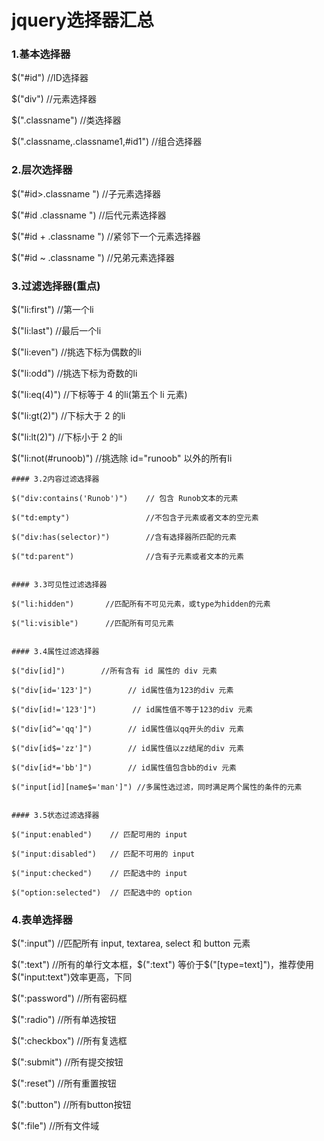 # jquery选择器汇总

### 1.基本选择器

$("#id")            //ID选择器

$("div")            //元素选择器

$(".classname")     //类选择器

$(".classname,.classname1,#id1")     //组合选择器


### 2.层次选择器

 $("#id>.classname ")    //子元素选择器
 
$("#id .classname ")    //后代元素选择器

$("#id + .classname ")    //紧邻下一个元素选择器

$("#id ~ .classname ")    //兄弟元素选择器


### 3.过滤选择器(重点)

$("li:first")    //第一个li

$("li:last")     //最后一个li

$("li:even")     //挑选下标为偶数的li

$("li:odd")      //挑选下标为奇数的li

$("li:eq(4)")    //下标等于 4 的li(第五个 li 元素)

$("li:gt(2)")    //下标大于 2 的li

$("li:lt(2)")    //下标小于 2 的li

$("li:not(#runoob)") //挑选除 id="runoob" 以外的所有li


	#### 3.2内容过滤选择器

	$("div:contains('Runob')")    // 包含 Runob文本的元素

	$("td:empty")                 //不包含子元素或者文本的空元素

	$("div:has(selector)")        //含有选择器所匹配的元素

	$("td:parent")                //含有子元素或者文本的元素


	#### 3.3可见性过滤选择器

	$("li:hidden")       //匹配所有不可见元素，或type为hidden的元素

	$("li:visible")      //匹配所有可见元素


	#### 3.4属性过滤选择器

	$("div[id]")        //所有含有 id 属性的 div 元素

	$("div[id='123']")        // id属性值为123的div 元素

	$("div[id!='123']")        // id属性值不等于123的div 元素

	$("div[id^='qq']")        // id属性值以qq开头的div 元素

	$("div[id$='zz']")        // id属性值以zz结尾的div 元素

	$("div[id*='bb']")        // id属性值包含bb的div 元素

	$("input[id][name$='man']") //多属性选过滤，同时满足两个属性的条件的元素


	#### 3.5状态过滤选择器

	$("input:enabled")    // 匹配可用的 input

	$("input:disabled")   // 匹配不可用的 input

	$("input:checked")    // 匹配选中的 input

	$("option:selected")  // 匹配选中的 option


### 4.表单选择器

$(":input")      //匹配所有 input, textarea, select 和 button 元素

$(":text")       //所有的单行文本框，$(":text") 等价于$("[type=text]")，推荐使用$("input:text")效率更高，下同

$(":password")   //所有密码框

$(":radio")      //所有单选按钮

$(":checkbox")   //所有复选框

$(":submit")     //所有提交按钮

$(":reset")      //所有重置按钮

$(":button")     //所有button按钮

$(":file")       //所有文件域

